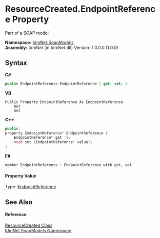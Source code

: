 # ResourceCreated.EndpointReference Property 
 

Part of a SOAP model

**Namespace:**&nbsp;<a href="N_IdmNet_SoapModels">IdmNet.SoapModels</a><br />**Assembly:**&nbsp;IdmNet (in IdmNet.dll) Version: 1.0.0.0 (1.0.0)

## Syntax

**C#**<br />
``` C#
public EndpointReference EndpointReference { get; set; }
```

**VB**<br />
``` VB
Public Property EndpointReference As EndpointReference
	Get
	Set
```

**C++**<br />
``` C++
public:
property EndpointReference^ EndpointReference {
	EndpointReference^ get ();
	void set (EndpointReference^ value);
}
```

**F#**<br />
``` F#
member EndpointReference : EndpointReference with get, set

```


#### Property Value
Type: <a href="T_IdmNet_SoapModels_EndpointReference">EndpointReference</a>

## See Also


#### Reference
<a href="T_IdmNet_SoapModels_ResourceCreated">ResourceCreated Class</a><br /><a href="N_IdmNet_SoapModels">IdmNet.SoapModels Namespace</a><br />